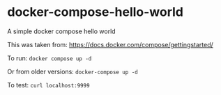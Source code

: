# docker-compose-hello-world
A simple docker compose hello world

This was taken from: 
https://docs.docker.com/compose/gettingstarted/

To run:
`docker compose up -d`

Or from older versions:
`docker-compose up -d`

To test:
`curl localhost:9999`

